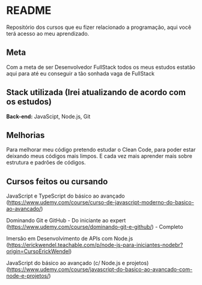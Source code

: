 
# README

Repositório dos cursos que eu fizer relacionado a programação, aqui você terá acesso ao meu aprendizado.

## Meta

Com a meta de ser Desenvolvedor FullStack todos os meus estudos estatão aqui para até eu conseguir a tão sonhada vaga de FullStack

## Stack utilizada (Irei atualizando de acordo com os estudos)

**Back-end:** JavaScipt, Node.js, Git


## Melhorias

Para melhorar meu código pretendo estudar o Clean Code, para poder estar deixando meus códigos mais limpos. E cada vez mais aprender mais sobre estrutura e padrões de códigos.

## Cursos feitos ou cursando

JavaScript e TypeScript do básico ao avançado
(https://www.udemy.com/course/curso-de-javascript-moderno-do-basico-ao-avancado/)

Dominando Git e GitHub - Do iniciante ao expert
(https://www.udemy.com/course/dominando-git-e-github/) - Completo

Imersão em Desenvolvimento de APIs com Node.js
(https://erickwendel.teachable.com/p/node-js-para-iniciantes-nodebr?origin=CursoErickWendel)

JavaScript do básico ao avançado (c/ Node.js e projetos)
(https://www.udemy.com/course/javascript-do-basico-ao-avancado-com-node-e-projetos/)
